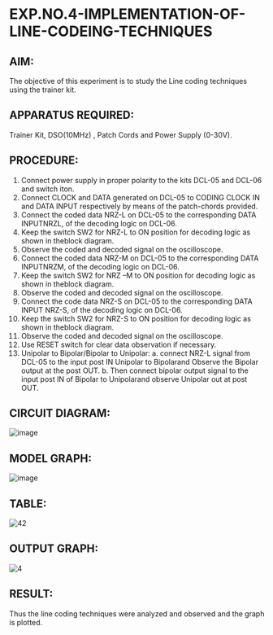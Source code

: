 # EXP.NO.4-IMPLEMENTATION-OF-LINE-CODEING-TECHNIQUES

## AIM:
 The objective of this experiment is to study the Line coding techniques using the trainer kit.
 
## APPARATUS REQUIRED:
Trainer Kit, DSO(10MHz) , Patch Cords and Power Supply (0-30V).

## PROCEDURE:
1.	Connect power supply in proper polarity to the kits DCL-05 and DCL-06 and switch iton.
2.	Connect CLOCK and DATA generated on DCL-05 to CODING CLOCK IN and DATA INPUT respectively by means of the patch-chords provided.
3.	Connect the coded data NRZ-L on DCL-05 to the corresponding DATA INPUTNRZL, of the decoding logic on DCL-06.	
4.	Keep the switch SW2 for NRZ-L to ON position for decoding logic as shown in theblock diagram.	
5.	Observe the coded and decoded signal on the oscilloscope.	
6.	Connect the coded data NRZ-M on DCL-05 to the corresponding DATA INPUTNRZM, of the decoding logic on DCL-06.	
7.	Keep the switch SW2 for NRZ –M to ON position for decoding logic as shown in theblock diagram.
8.	Observe the coded and decoded signal on the oscilloscope.   
9.	Connect the code data NRZ-S on DCL-05 to the corresponding DATA INPUT NRZ-S, of the decoding logic on DCL-06.
10.	Keep the switch SW2 for NRZ-S to ON position for decoding logic as shown in theblock diagram.	
11.	Observe the coded and decoded signal on the oscilloscope. 
12.	Use RESET switch for clear data observation if necessary.	
13. Unipolar to Bipolar/Bipolar to Unipolar:
    a. connect NRZ-L signal from DCL-05 to the input post IN Unipolar to Bipolarand Observe the Bipolar output at the post OUT.
    b. Then connect bipolar output signal to the input post IN of Bipolar to Unipolarand observe Unipolar out at post OUT.
    
## CIRCUIT DIAGRAM:
![image](https://github.com/user-attachments/assets/535b62ba-7eee-4e09-be90-88e07cfd35a1)

## MODEL GRAPH:
![image](https://github.com/user-attachments/assets/471c76c3-603f-432b-9b65-1ad080a1c947)

## TABLE:
![42](https://github.com/user-attachments/assets/aa71ffe2-15c4-4a84-a9d0-6b72d94bf921)

## OUTPUT GRAPH:
![4](https://github.com/user-attachments/assets/cd16fcae-a599-473c-85db-8e8ba284b682)

## RESULT: 
Thus the line coding techniques were analyzed and observed and the graph is plotted. 

